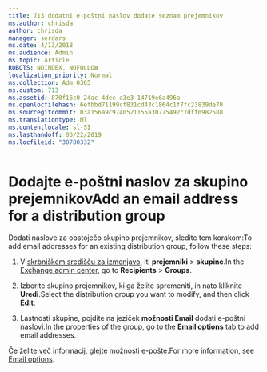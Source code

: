```yaml
---
title: 713 dodatni e-poštni naslov dodate seznam prejemnikov
ms.author: chrisda
author: chrisda
manager: serdars
ms.date: 4/13/2018
ms.audience: Admin
ms.topic: article
ROBOTS: NOINDEX, NOFOLLOW
localization_priority: Normal
ms.collection: Adm_O365
ms.custom: 713
ms.assetid: 870f16c0-24ac-4dec-a3e3-14719e6a496a
ms.openlocfilehash: 6efbbd71199cf831cd43c1864c1f7fc23839de70
ms.sourcegitcommit: 03a156a9c9740521155a30775492c7dff0982588
ms.translationtype: MT
ms.contentlocale: sl-SI
ms.lasthandoff: 03/22/2019
ms.locfileid: "30780332"
---
```

# <a name="add-an-email-address-for-a-distribution-group"></a><span data-ttu-id="3bdd1-102">Dodajte e-poštni naslov za skupino prejemnikov</span><span class="sxs-lookup"><span data-stu-id="3bdd1-102">Add an email address for a distribution group</span></span>

<span data-ttu-id="3bdd1-103">Dodati naslove za obstoječo skupino prejemnikov, sledite tem korakom:</span><span class="sxs-lookup"><span data-stu-id="3bdd1-103">To add email addresses for an existing distribution group, follow these steps:</span></span>
  
1. <span data-ttu-id="3bdd1-104">V [skrbniškem središču za izmenjavo](https://outlook.office365.com/ecp/), iti **prejemniki** \> **skupine**.</span><span class="sxs-lookup"><span data-stu-id="3bdd1-104">In the [Exchange admin center](https://outlook.office365.com/ecp/), go to **Recipients** \> **Groups**.</span></span>
    
2. <span data-ttu-id="3bdd1-105">Izberite skupino prejemnikov, ki ga želite spremeniti, in nato kliknite **Uredi**.</span><span class="sxs-lookup"><span data-stu-id="3bdd1-105">Select the distribution group you want to modify, and then click **Edit**.</span></span>
    
3. <span data-ttu-id="3bdd1-106">Lastnosti skupine, pojdite na jeziček **možnosti Email** dodati e-poštni naslovi.</span><span class="sxs-lookup"><span data-stu-id="3bdd1-106">In the properties of the group, go to the **Email options** tab to add email addresses.</span></span> 
    
<span data-ttu-id="3bdd1-107">Če želite več informacij, glejte [možnosti e-pošte](https://technet.microsoft.com/library/bb124513.aspx#emailoptions).</span><span class="sxs-lookup"><span data-stu-id="3bdd1-107">For more information, see [Email options](https://technet.microsoft.com/library/bb124513.aspx#emailoptions).</span></span>
  

